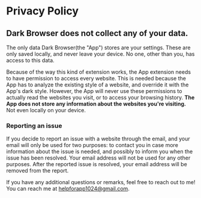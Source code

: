 # Privacy Policy

## Dark Browser does not collect any of your data. 
The only data Dark Browser(the "App") stores are your settings. These are only saved locally, and never leave your device. No one, other than you, has access to this data.

Because of the way this kind of extension works, the App extension needs to have permission to access every website. This is needed because the App has to analyze the existing style of a website, and override it with the App's dark style. However, the App will never use these permissions to actually read the websites you visit, or to access your browsing history. **The App does not store any information about the websites you're visiting.** Not even locally on your device.

### Reporting an issue
If you decide to report an issue with a website through the email, and your email will only be used for two purposes: to contact you in case more information about the issue is needed, and possibly to inform you when the issue has been resolved. Your email address will not be used for any other purposes. After the reported issue is resolved, your email address will be removed from the report.

If you have any additional questions or remarks, feel free to reach out to me! You can reach me at [helpforapp1024@gmail.com](helpforapp1024@gmail.com).